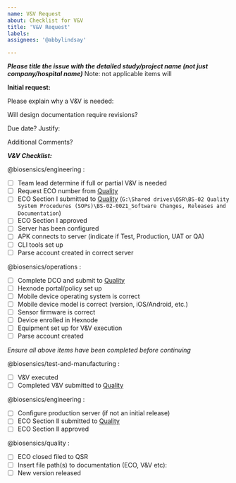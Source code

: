 ```yaml
---
name: V&V Request
about: Checklist for V&V
title: 'V&V Request'
labels: 
assignees: '@abbylindsay'

---
```

***Please title the issue with the detailed study/project name (not just company/hospital name)***
Note: not applicable items will 

**Initial request:**

Please explain why a V&V is needed:

Will design documentation require revisions?

Due date? Justify:

Additional Comments?



***V&V Checklist:***

@biosensics/engineering : 
- [ ] Team lead determine if full or partial V&V is needed
- [ ] Request ECO number from [Quality](mailto:quality@biosensics.com)
- [ ] ECO Section I submitted to [Quality](mailto:quality@biosensics.com)
      (`G:\Shared drives\QSR\BS-02 Quality System Procedures (SOPs)\BS-02-0021_Software Changes, Releases and Documentation`)
- [ ] ECO Section I approved
- [ ] Server has been configured
- [ ] APK connects to server (indicate if Test, Production, UAT or QA)
- [ ] CLI tools set up
- [ ] Parse account created in correct server

@biosensics/operations :
- [ ] Complete DCO and submit to [Quality](mailto:quality@biosensics.com)
- [ ] Hexnode portal/policy set up
- [ ] Mobile device operating system is correct
- [ ] Mobile device model is correct (version, iOS/Android, etc.)
- [ ] Sensor firmware is correct
- [ ] Device enrolled in Hexnode
- [ ] Equipment set up for V&V execution
- [ ] Parse account created

*Ensure all above items have been completed before continuing*

@biosensics/test-and-manufacturing :
- [ ] V&V executed
- [ ] Completed V&V submitted to [Quality](mailto:quality@biosensics.com)

@biosensics/engineering :
- [ ] Configure production server (if not an initial release)
- [ ] ECO Section II submitted to [Quality](mailto:quality@biosensics.com)
- [ ] ECO Section II approved

@biosensics/quality :
- [ ] ECO closed filed to QSR
- [ ] Insert file path(s) to documentation (ECO, V&V etc):
- [ ] New version released
